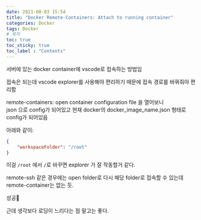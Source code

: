 ```yaml
---
date: 2021-08-03 15:54
title: "Docker Remote-Containers: Attach to running container"
categories: Docker
tags: Docker
# 목차
toc: true  
toc_sticky: true 
toc_label : "Contents"
---
```


서버에 있는 docker container에 vscode로 접속하는 방법임 

접속은 되는데 vscode explorer를 사용해야 편리하기 때문에 접속 경로를 바꿔줘야 편리함


remote-containers: open container configuration file 을 열어보니  
json 으로 config가 되어있고
현재 docker의 docker_image_name.json 형태로 config가 되어있음

아래와 같이:  
```json
{
	"workspaceFolder": "/root"
}
```

이걸 `/root` 에서 `/`로 바꾸면 explorer 가 잘 작동할거 같다.  

remote-ssh 같은 경우에는 open folder로 다시 해당 folder로 접속할 수 있는데  
remote-container는 없는 듯.  

성공👋

근데 생각보다 로딩이 느리다는 점 말고는 좋다.
